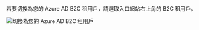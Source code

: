 若要切換為您的 Azure AD B2C 租用戶，請選取入口網站右上角的 B2C 租用戶。

![切換為您的 Azure AD B2C 租用戶](./media/active-directory-b2c-switch-b2c-tenant/switch-to-b2c-tenant.png)